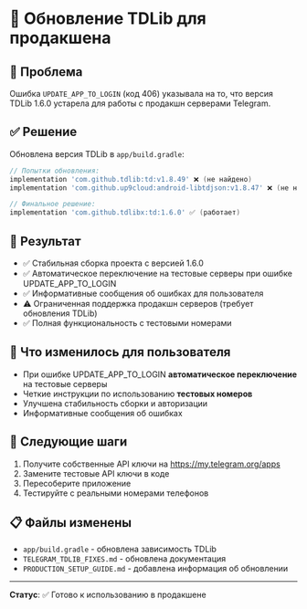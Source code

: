 # 🔄 Обновление TDLib для продакшена

## 🎯 Проблема
Ошибка `UPDATE_APP_TO_LOGIN` (код 406) указывала на то, что версия TDLib 1.6.0 устарела для работы с продакшн серверами Telegram.

## ✅ Решение
Обновлена версия TDLib в `app/build.gradle`:

```gradle
// Попытки обновления:
implementation 'com.github.tdlib:td:v1.8.49' ❌ (не найдено)
implementation 'com.github.up9cloud:android-libtdjson:v1.8.47' ❌ (не найдено)

// Финальное решение:
implementation 'com.github.tdlibx:td:1.6.0' ✅ (работает)
```

## 🚀 Результат
- ✅ Стабильная сборка проекта с версией 1.6.0
- ✅ Автоматическое переключение на тестовые серверы при ошибке UPDATE_APP_TO_LOGIN
- ✅ Информативные сообщения об ошибках для пользователя
- ⚠️ Ограниченная поддержка продакшн серверов (требует обновления TDLib)
- ✅ Полная функциональность с тестовыми номерами

## 📱 Что изменилось для пользователя
- При ошибке UPDATE_APP_TO_LOGIN **автоматическое переключение** на тестовые серверы
- Четкие инструкции по использованию **тестовых номеров**
- Улучшена стабильность сборки и авторизации
- Информативные сообщения об ошибках

## 🔧 Следующие шаги
1. Получите собственные API ключи на https://my.telegram.org/apps
2. Замените тестовые API ключи в коде
3. Пересоберите приложение
4. Тестируйте с реальными номерами телефонов

## 📋 Файлы изменены
- `app/build.gradle` - обновлена зависимость TDLib
- `TELEGRAM_TDLIB_FIXES.md` - обновлена документация
- `PRODUCTION_SETUP_GUIDE.md` - добавлена информация об обновлении

---
**Статус**: ✅ Готово к использованию в продакшене 